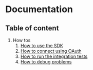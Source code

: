 # Documentation

## Table of content

1. How tos
    1. [How to use the SDK](/docs/how-to-use-the-sdk.md)
    1. [How to connect using OAuth](/docs/how-to-connect-using-oauth.md)
    1. [How to run the integration tests](/docs/how-to-run-the-integration-tests.md)
    1. [How to debug problems](/docs/how-to-debug-problems.md)
